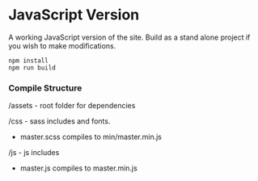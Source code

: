 # JavaScript Version

A working JavaScript version of the site. Build as a stand alone project if you wish to make modifications.

```
npm install
npm run build
```

### Compile Structure

/assets - root folder for dependencies

/css - sass includes and fonts.

* master.scss compiles to min/master.min.js 

/js - js includes

* master.js compiles to master.min.js 

